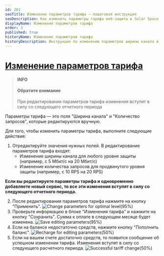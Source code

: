 ```yaml
---
id: 261
seoTitle: Изменение параметров тарифа — пошаговая инструкция
seoDescription: Как изменить параметры тарифа веб-защиты в Solar Space — пошаговая инструкция. Отредактируйте значения ширины канала и количества запросов для вашего тарифа
displayName: Изменение параметров тарифа
order: 3
published: true
historyName: Изменение параметров тарифа
historyDescription: Инструкция по изменению параметров ширины канала и количества запросов в рамках действующего тарифа
---
```


# [Изменение параметров тарифа](editing-parameters-for-tariff)

> **INFO**
> #### Обратите внимание
> При редактировании параметров тарифа изменения вступят в силу со следующего отчетного периода

Параметры тарифа — это поля "Ширина канала" и "Количество запросов", которые редактируются вручную.

Для того, чтобы изменить параметры тарифа, выполните следующие действия:
1. Отредактируйте значения нужных полей.
В редактирование параметров тарифа входят:
   - Изменение ширины канала для любого уровня защиты (например, с 5 Мбит/с на 20 Мбит/с)
   - Изменение количества запросов для продвинутого уровня защиты (например, с 10 RPS на 20 RPS)   

**Если вы редактируете параметры тарифа и одновременно добавляете новый сервис, то все эти изменения вступят в силу со следующего отчетного периода.**

2. После редактирования параметров тарифа нажмите на кнопку "Применить".
![Change parameters for optimal level(95%)](https://img.solarspace.pro/docs/change-parameters-for-optimal.jpg "Изменение параметров для оптимального уровня")
3. Проверьте информацию в блоке "Изменения тарифа" и нажмите на кнопку "Сохранить". Сумма к оплате в следующем месяце будет изменена. 
![Save editing parameters(95%)](https://img.solarspace.pro/docs/save-editing-parameters.jpg "Сохранение редактирования параметров")
4. Если на балансе недостаточно средств, нажмите кнопку "Пополнить баланс".
![Recharge for editing parameters(50%)](https://img.solarspace.pro/docs/recharge-for-editing-parameters.jpg "Пополнение баланса при изменении параметров тарифа")
5. Если на вашем счете достаточно средств, то появится сообщение об успешном изменении тарифа. Изменения вступят в силу со следующего расчетного периода.
![Successful tariff change(50%)](https://img.solarspace.pro/docs/successful-tariff-change.jpg "Успешное изменение тарифа")